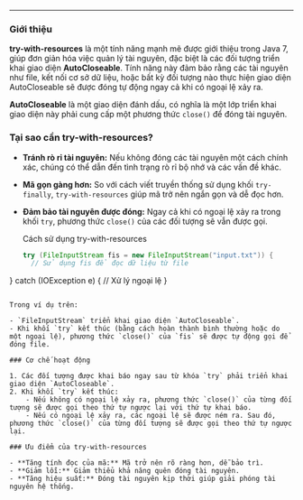 


---

### Giới thiệu

**try-with-resources** là một tính năng mạnh mẽ được giới thiệu trong Java 7, giúp đơn giản hóa việc quản lý tài nguyên, đặc biệt là các đối tượng triển khai giao diện **AutoCloseable**. Tính năng này đảm bảo rằng các tài nguyên như file, kết nối cơ sở dữ liệu, hoặc bất kỳ đối tượng nào thực hiện giao diện AutoCloseable sẽ được đóng tự động ngay cả khi có ngoại lệ xảy ra.

**AutoCloseable** là một giao diện đánh dấu, có nghĩa là một lớp triển khai giao diện này phải cung cấp một phương thức `close()` để đóng tài nguyên.

### Tại sao cần try-with-resources?

- **Tránh rò rỉ tài nguyên:** Nếu không đóng các tài nguyên một cách chính xác, chúng có thể dẫn đến tình trạng rò rỉ bộ nhớ và các vấn đề khác.
- **Mã gọn gàng hơn:** So với cách viết truyền thống sử dụng khối `try-finally`, `try-with-resources` giúp mã trở nên ngắn gọn và dễ đọc hơn.
- **Đảm bảo tài nguyên được đóng:** Ngay cả khi có ngoại lệ xảy ra trong khối `try`, phương thức `close()` của các đối tượng sẽ vẫn được gọi.
  
  
  Cách sử dụng try-with-resources
  
  ```Java
  try (FileInputStream fis = new FileInputStream("input.txt")) {
    // Sử dụng fis để đọc dữ liệu từ file
} catch (IOException e) {
    // Xử lý ngoại lệ
}
```

Trong ví dụ trên:

- `FileInputStream` triển khai giao diện `AutoCloseable`.
- Khi khối `try` kết thúc (bằng cách hoàn thành bình thường hoặc do một ngoại lệ), phương thức `close()` của `fis` sẽ được tự động gọi để đóng file.

### Cơ chế hoạt động

1. Các đối tượng được khai báo ngay sau từ khóa `try` phải triển khai giao diện `AutoCloseable`.
2. Khi khối `try` kết thúc:
    - Nếu không có ngoại lệ xảy ra, phương thức `close()` của từng đối tượng sẽ được gọi theo thứ tự ngược lại với thứ tự khai báo.
    - Nếu có ngoại lệ xảy ra, các ngoại lệ sẽ được ném ra. Sau đó, phương thức `close()` của từng đối tượng sẽ được gọi theo thứ tự ngược lại.

### Ưu điểm của try-with-resources

- **Tăng tính đọc của mã:** Mã trở nên rõ ràng hơn, dễ bảo trì.
- **Giảm lỗi:** Giảm thiểu khả năng quên đóng tài nguyên.
- **Tăng hiệu suất:** Đóng tài nguyên kịp thời giúp giải phóng tài nguyên hệ thống.